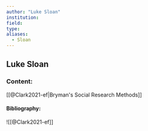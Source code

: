 ```yaml
---
author: "Luke Sloan"
institution:
field:
type:
aliases:
  - Sloan
---
```


## Luke Sloan

### Content:
[[@Clark2021-ef|Bryman's Social Research Methods]]

#### Bibliography:

![[@Clark2021-ef]]
